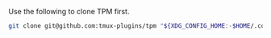 Use the following to clone TPM first.

```sh
git clone git@github.com:tmux-plugins/tpm "${XDG_CONFIG_HOME:-$HOME/.config}"/tmux/plugins/tpm
```

